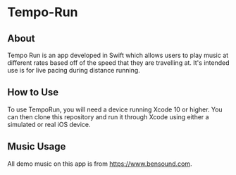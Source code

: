 # Tempo-Run

## About

Tempo Run is an app developed in Swift which allows users to play music at different rates based off of the speed that they are travelling at. It's intended use is for live pacing during distance running.

## How to Use

To use TempoRun, you will need a device running Xcode 10 or higher. You can then clone this repository and run it through Xcode using either a simulated or real iOS device.

## Music Usage

All demo music on this app is from https://www.bensound.com.
